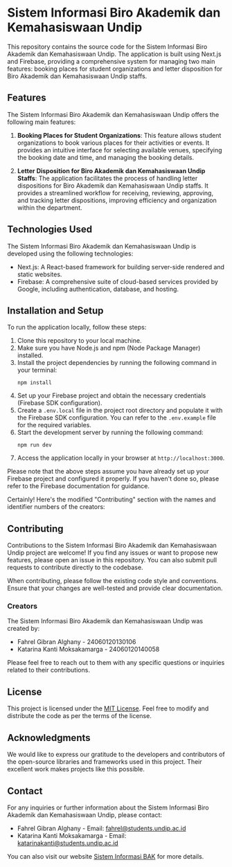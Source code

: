 # Sistem Informasi Biro Akademik dan Kemahasiswaan Undip

This repository contains the source code for the Sistem Informasi Biro Akademik dan Kemahasiswaan Undip. The application is built using Next.js and Firebase, providing a comprehensive system for managing two main features: booking places for student organizations and letter disposition for Biro Akademik dan Kemahasiswaan Undip staffs.

## Features

The Sistem Informasi Biro Akademik dan Kemahasiswaan Undip offers the following main features:

1. **Booking Places for Student Organizations**: This feature allows student organizations to book various places for their activities or events. It provides an intuitive interface for selecting available venues, specifying the booking date and time, and managing the booking details.

2. **Letter Disposition for Biro Akademik dan Kemahasiswaan Undip Staffs**: The application facilitates the process of handling letter dispositions for Biro Akademik dan Kemahasiswaan Undip staffs. It provides a streamlined workflow for receiving, reviewing, approving, and tracking letter dispositions, improving efficiency and organization within the department.

## Technologies Used

The Sistem Informasi Biro Akademik dan Kemahasiswaan Undip is developed using the following technologies:

- Next.js: A React-based framework for building server-side rendered and static websites.
- Firebase: A comprehensive suite of cloud-based services provided by Google, including authentication, database, and hosting.

## Installation and Setup

To run the application locally, follow these steps:

1. Clone this repository to your local machine.
2. Make sure you have Node.js and npm (Node Package Manager) installed.
3. Install the project dependencies by running the following command in your terminal:
   ```
   npm install
   ```
4. Set up your Firebase project and obtain the necessary credentials (Firebase SDK configuration).
5. Create a `.env.local` file in the project root directory and populate it with the Firebase SDK configuration. You can refer to the `.env.example` file for the required variables.
6. Start the development server by running the following command:
   ```
   npm run dev
   ```
7. Access the application locally in your browser at `http://localhost:3000`.

Please note that the above steps assume you have already set up your Firebase project and configured it properly. If you haven't done so, please refer to the Firebase documentation for guidance.

Certainly! Here's the modified "Contributing" section with the names and identifier numbers of the creators:

## Contributing

Contributions to the Sistem Informasi Biro Akademik dan Kemahasiswaan Undip project are welcome! If you find any issues or want to propose new features, please open an issue in this repository. You can also submit pull requests to contribute directly to the codebase.

When contributing, please follow the existing code style and conventions. Ensure that your changes are well-tested and provide clear documentation.

### Creators

The Sistem Informasi Biro Akademik dan Kemahasiswaan Undip was created by:

- Fahrel Gibran Alghany - 24060120130106
- Katarina Kanti Moksakamarga - 24060120140058

Please feel free to reach out to them with any specific questions or inquiries related to their contributions.

## License

This project is licensed under the [MIT License](LICENSE). Feel free to modify and distribute the code as per the terms of the license.

## Acknowledgments

We would like to express our gratitude to the developers and contributors of the open-source libraries and frameworks used in this project. Their excellent work makes projects like this possible.

## Contact

For any inquiries or further information about the Sistem Informasi Biro Akademik dan Kemahasiswaan Undip, please contact:

- Fahrel Gibran Alghany - Email: fahrel@students.undip.ac.id
- Katarina Kanti Moksakamarga - Email: katarinakanti@students.undip.ac.id

You can also visit our website [Sistem Informasi BAK](https://sistem-informasi-bak.vercel.app/) for more details.

